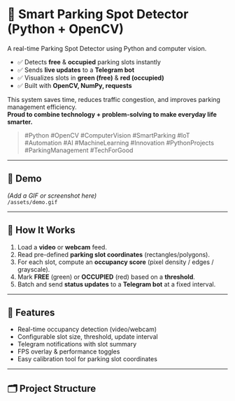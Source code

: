 # 🚗 Smart Parking Spot Detector (Python + OpenCV)

A real-time Parking Spot Detector using Python and computer vision.

- ✅ Detects **free** & **occupied** parking slots instantly  
- ✅ Sends **live updates** to a **Telegram bot**  
- ✅ Visualizes slots in **green (free)** & **red (occupied)**  
- ✅ Built with **OpenCV, NumPy, requests**

This system saves time, reduces traffic congestion, and improves parking management efficiency.  
**Proud to combine technology + problem-solving to make everyday life smarter.**

> #Python #OpenCV #ComputerVision #SmartParking #IoT #Automation #AI #MachineLearning #Innovation #PythonProjects #ParkingManagement #TechForGood

---

## 📸 Demo

*(Add a GIF or screenshot here)*  
`/assets/demo.gif`

---

## 🧠 How It Works

1. Load a **video** or **webcam** feed.
2. Read pre-defined **parking slot coordinates** (rectangles/polygons).
3. For each slot, compute an **occupancy score** (pixel density / edges / grayscale).
4. Mark **FREE** (green) or **OCCUPIED** (red) based on a **threshold**.
5. Batch and send **status updates** to a **Telegram bot** at a fixed interval.

---

## 🔩 Features

- Real-time occupancy detection (video/webcam)
- Configurable slot size, threshold, update interval
- Telegram notifications with slot summary
- FPS overlay & performance toggles
- Easy calibration tool for parking slot coordinates

---

## 🗂️ Project Structure

